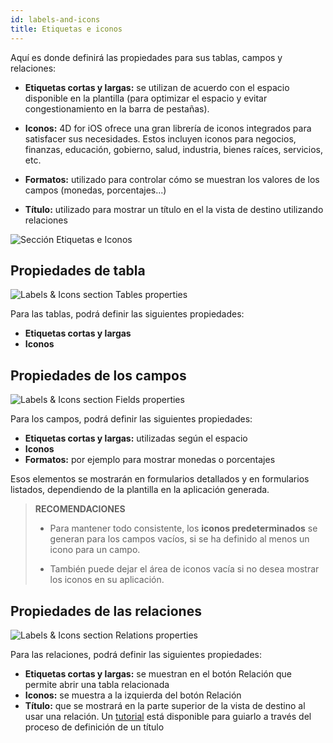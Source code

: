 ```yaml
---
id: labels-and-icons
title: Etiquetas e iconos
---
```


Aquí es donde definirá las propiedades para sus tablas, campos y relaciones:

* **Etiquetas cortas y largas:** se utilizan de acuerdo con el espacio disponible en la plantilla (para optimizar el espacio y evitar congestionamiento en la barra de pestañas).
* **Iconos:** 4D for iOS ofrece una gran librería de iconos integrados para satisfacer sus necesidades. Estos incluyen iconos para negocios, finanzas, educación, gobierno, salud, industria, bienes raíces, servicios, etc.

* **Formatos:** utilizado para controlar cómo se muestran los valores de los campos (monedas, porcentajes...)

* **Título:** utilizado para mostrar un título en el la vista de destino utilizando relaciones

![Sección Etiquetas e Iconos](assets/en/project-editor/Labels-&-icons-section-4D-for-iOS.png)

## Propiedades de tabla

![Labels & Icons section Tables properties](assets/en/project-editor/Tables-properties-Labels-icons-section-4D-for-iOS.png)

Para las tablas, podrá definir las siguientes propiedades:

* **Etiquetas cortas y largas**
* **Iconos**

## Propiedades de los campos

![Labels & Icons section Fields properties](assets/en/project-editor/Fields-properties-Labels-icons-section-4D-for-iOS.png)

Para los campos, podrá definir las siguientes propiedades:

* **Etiquetas cortas y largas:** utilizadas según el espacio
* **Iconos**
* **Formatos:** por ejemplo para mostrar monedas o porcentajes

Esos elementos se mostrarán en formularios detallados y en formularios listados, dependiendo de la plantilla en la aplicación generada.

> **RECOMENDACIONES**
> 
> * Para mantener todo consistente, los **iconos predeterminados** se generan para los campos vacíos, si se ha definido al menos un icono para un campo. 
> 
> * También puede dejar el área de iconos vacía si no desea mostrar los iconos en su aplicación.

## Propiedades de las relaciones

![Labels & Icons section Relations properties](assets/en/project-editor/Relations-properties-Labels-icons-section-4D-for-iOS.png)

Para las relaciones, podrá definir las siguientes propiedades:

* **Etiquetas cortas y largas:** se muestran en el botón Relación que permite abrir una tabla relacionada
* **Iconos:** se muestra a la izquierda del botón Relación
* **Título:** que se mostrará en la parte superior de la vista de destino al usar una relación. Un [tutorial](one-to-many-relations-title-definition.html) está disponible para guiarlo a través del proceso de definición de un título